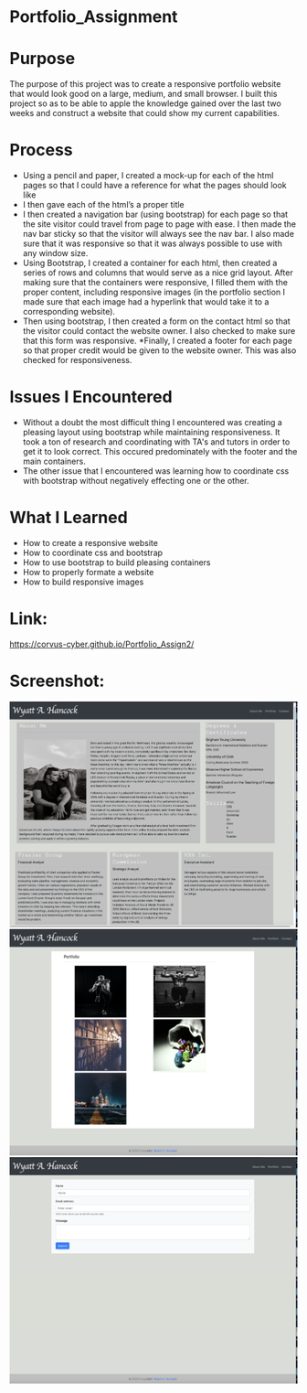 # Portfolio_Assignment  

# Purpose 
The purpose of this project was to create a responsive portfolio website that would look good on a large, medium, and small browser. I built this project so as to be able to apple the knowledge gained over the last two weeks and construct a website that could show my current capabilities. 

# Process 
* Using a pencil and paper, I created a mock-up for each of the html pages so that I could have a reference for what the pages should look like
* I then gave each of the html’s a proper title
* I then created a navigation bar (using bootstrap) for each page so that the site visitor could travel from page to page with ease. I then made the nav bar sticky so that the visitor will always see the nav bar. I also made sure that it was responsive so that it was always possible to use with any window size.
* Using Bootstrap, I created a container for each html, then created a series of rows and columns that would serve as a nice grid layout. After making sure that the containers were responsive, I filled them with the proper content, including responsive images (in the portfolio section I made sure that each image had a hyperlink that would take it to a corresponding website).
* Then using bootstrap, I then created a form on the contact html so that the visitor could contact the website owner. I also checked to make sure that this form was responsive. 
*Finally, I created a footer for each page so that proper credit would be given to the website owner. This was also checked for responsiveness. 

# Issues I Encountered 
* Without a doubt the most difficult thing I encountered was creating a pleasing layout using bootstrap while maintaining responsiveness. It took a ton of research and coordinating with TA's and tutors in order to get it to look correct. This occured predominately with the footer and the main containers. 
* The other issue that I encountered was learning how to coordinate css with bootstrap without negatively effecting one or the other. 

# What I Learned 
* How to create a responsive website
* How to coordinate css and bootstrap 
* How to use bootstrap to build pleasing containers
* How to properly formate a website 
* How to build responsive images 

# Link:
https://corvus-cyber.github.io/Portfolio_Assign2/



# Screenshot:
![screenshot of index page](./assets/images/Index-screenshot.png)
![screenshot of index page](./assets/images/Portfolio-Screenshot.png)
![screenshot of index page](./assets/images/contact-screenshot.png)


